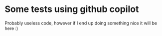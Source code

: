 # Some tests using github copilot

Probably useless code, however if I end up doing 
something nice it will be here :)
